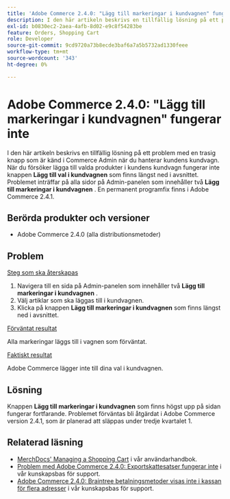 ```yaml
---
title: 'Adobe Commerce 2.4.0: "Lägg till markeringar i kundvagnen" fungerar inte'
description: I den här artikeln beskrivs en tillfällig lösning på ett problem med en trasig knapp som är känd i Commerce Admin när du hanterar kundens kundvagn. När du försöker lägga till valda produkter i kundens kundvagn fungerar inte knappen **Lägg till val i min kundvagn** som finns längst ned i avsnittet. Problemet inträffar på alla sidor på administrationspanelen som innehåller två **Lägg till markeringar i kundvagnen**. En permanent programfix finns i Adobe Commerce 2.4.1.
exl-id: b0830ec2-2aea-4afb-8d02-e9c8f54283be
feature: Orders, Shopping Cart
role: Developer
source-git-commit: 9cd9720a73b8ecde3baf6a7a5b5732ad1330feee
workflow-type: tm+mt
source-wordcount: '343'
ht-degree: 0%

---
```


# Adobe Commerce 2.4.0: &quot;Lägg till markeringar i kundvagnen&quot; fungerar inte

I den här artikeln beskrivs en tillfällig lösning på ett problem med en trasig knapp som är känd i Commerce Admin när du hanterar kundens kundvagn. När du försöker lägga till valda produkter i kundens kundvagn fungerar inte knappen **Lägg till val i kundvagnen** som finns längst ned i avsnittet. Problemet inträffar på alla sidor på Admin-panelen som innehåller två **Lägg till markeringar i kundvagnen** . En permanent programfix finns i Adobe Commerce 2.4.1.

## Berörda produkter och versioner

* Adobe Commerce 2.4.0 (alla distributionsmetoder)

## Problem

<u>Steg som ska återskapas</u>

1. Navigera till en sida på Admin-panelen som innehåller två **Lägg till markeringar i kundvagnen** .
1. Välj artiklar som ska läggas till i kundvagnen.
1. Klicka på knappen **Lägg till markeringar i kundvagnen** som finns längst ned i avsnittet.

<u>Förväntat resultat</u>

Alla markeringar läggs till i vagnen som förväntat.

<u>Faktiskt resultat</u>

Adobe Commerce lägger inte till dina val i kundvagnen.

## Lösning

Knappen **Lägg till markeringar i kundvagnen** som finns högst upp på sidan fungerar fortfarande. Problemet förväntas bli åtgärdat i Adobe Commerce version 2.4.1, som är planerad att släppas under tredje kvartalet 1.

## Relaterad läsning

* [MerchDocs&#39; Managing a Shopping Cart](https://experienceleague.adobe.com/en/docs/commerce-admin/stores-sales/point-of-purchase/assist/shopping-assisted-cart-manage) i vår användarhandbok.
* [Problem med Adobe Commerce 2.4.0: Exportskattesatser fungerar inte](/help/troubleshooting/miscellaneous/magento-2-4-0-known-issue-export-tax-rates-does-not-work.md) i vår kunskapsbas för support.
* [Adobe Commerce 2.4.0: Braintree betalningsmetoder visas inte i kassan för flera adresser](/help/troubleshooting/payments/magento-2-4-0-braintree-not-in-multiple-addresses-checkout.md) i vår kunskapsbas för support.
